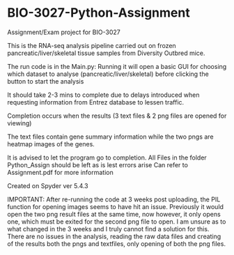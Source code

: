 # BIO-3027-Python-Assignment
Assignment/Exam project for BIO-3027

This is the RNA-seq analysis pipeline carried out on frozen pancreatic/liver/skeletal tissue samples from Diversity Outbred mice.

The run code is in the Main.py:
Running it will open a basic GUI for choosing which dataset to analyse (pancreatic/liver/skeletal) before clicking the button to start the analysis

It should take 2-3 mins to complete due to delays introduced when requesting information from Entrez database to lessen traffic. 

Completion occurs when the results (3 text files & 2 png files are opened for viewing) 

The text files contain gene summary information while the two pngs are heatmap images of the genes. 

It is advised to let the program go to completion. 
All Files in the folder Python_Assign should be left as is lest errors arise 
Can refer to Assignment.pdf for more information


Created on Spyder ver 5.4.3


IMPORTANT: After re-running the code at 3 weeks post uploading, the PIL function for opening images seems to have hit an issue. Previously it would open the two png result files at the same time, now however, it only opens one, which must be exited for the second png file to open. I am unsure as to what changed in the 3 weeks and I truly cannot find a solution for this. There are no issues in the analysis, reading the raw data files and creating of the results both the pngs and textfiles, only opening of both the png files.  
